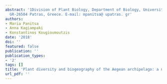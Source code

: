 ```yaml
---
abstract: '1Division of Plant Biology, Department of Biology, University of Patras,
  GR-26504 Patras, Greece. E-mail: mpanitsa@ upatras. gr'
authors:
- Maria Panitsa
- Anna Kagiampaki
- Konstantinos Kougioumoutzis
date: '2018'
doi: ''
featured: false
publication: ''
publication_types:
- '2'
tags: []
title: 'Plant diversity and biogeography of the Aegean archipelago: a new synthesis'
url_pdf: ''
---
```

